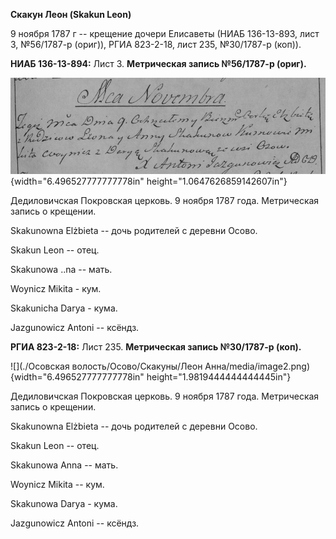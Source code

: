 **Скакун Леон (Skakun Leon)**

9 ноября 1787 г -- крещение дочери Елисаветы (НИАБ 136-13-893, лист 3,
№56/1787-р (ориг)), РГИА 823-2-18, лист 235, №30/1787-р (коп)).

**НИАБ 136-13-894:** Лист 3. **Метрическая запись №56/1787-р (ориг).**

![](./media/a0269a7654dccf73c166006eb49165d7e9f30db9.png){width="6.496527777777778in"
height="1.0647626859142607in"}

Дедиловичская Покровская церковь. 9 ноября 1787 года. Метрическая запись
о крещении.

Skakunowna Elżbieta -- дочь родителей с деревни Осово.

Skakun Leon -- отец.

Skakunowa ..na -- мать.

Woynicz Mikita - кум.

Skakunicha Darya - кума.

Jazgunowicz Antoni -- ксёндз.

**РГИА 823-2-18:** Лист 235. **Метрическая запись №30/1787-р (коп).**

![](./Осовская волость/Осово/Скакуны/Леон Анна/media/image2.png){width="6.496527777777778in"
height="1.9819444444444445in"}

Дедиловичская Покровская церковь. 9 ноября 1787 года. Метрическая запись
о крещении.

Skakunowna Elżbieta -- дочь родителей с деревни Осово.

Skakun Leon -- отец.

Skakunowa Anna -- мать.

Woynicz Mikita -- кум.

Skakunowa Darya - кума.

Jazgunowicz Antoni -- ксёндз.
